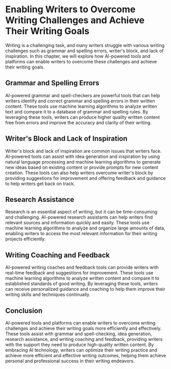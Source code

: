 Enabling Writers to Overcome Writing Challenges and Achieve Their Writing Goals
======================================================================================================================================

Writing is a challenging task, and many writers struggle with various writing challenges such as grammar and spelling errors, writer's block, and lack of inspiration. In this chapter, we will explore how AI-powered tools and platforms can enable writers to overcome these challenges and achieve their writing goals.

Grammar and Spelling Errors
---------------------------

AI-powered grammar and spell-checkers are powerful tools that can help writers identify and correct grammar and spelling errors in their written content. These tools use machine learning algorithms to analyze written text and compare it to a database of grammar and spelling rules. By leveraging these tools, writers can produce higher quality written content free from errors and improve the accuracy and clarity of their writing.

Writer's Block and Lack of Inspiration
--------------------------------------

Writer's block and lack of inspiration are common issues that writers face. AI-powered tools can assist with idea generation and inspiration by using natural language processing and machine learning algorithms to generate new ideas based on existing content or provide prompts for new content creation. These tools can also help writers overcome writer's block by providing suggestions for improvement and offering feedback and guidance to help writers get back on track.

Research Assistance
-------------------

Research is an essential aspect of writing, but it can be time-consuming and challenging. AI-powered research assistants can help writers find relevant sources and information quickly and easily. These tools use machine learning algorithms to analyze and organize large amounts of data, enabling writers to access the most relevant information for their writing projects efficiently.

Writing Coaching and Feedback
-----------------------------

AI-powered writing coaches and feedback tools can provide writers with real-time feedback and suggestions for improvement. These tools use machine learning algorithms to analyze written content and compare it to established standards of good writing. By leveraging these tools, writers can receive personalized guidance and coaching to help them improve their writing skills and techniques continually.

Conclusion
----------

AI-powered tools and platforms can enable writers to overcome writing challenges and achieve their writing goals more efficiently and effectively. These tools assist with grammar and spell-checking, idea generation, research assistance, and writing coaching and feedback, providing writers with the support they need to produce high-quality written content. By embracing AI technology, writers can optimize their writing practice and achieve more efficient and effective writing outcomes, helping them achieve personal and professional success in their writing endeavors.
